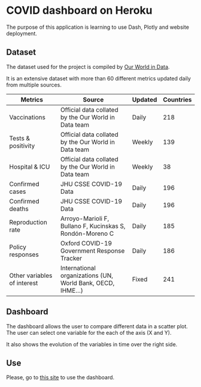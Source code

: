 # COVID dashboard on Heroku
The purpose of this application is learning to use Dash, Plotly and website deployment. 

## Dataset
The dataset used for the project is compiled by [Our World in Data](https://github.com/owid/covid-19-data/tree/master/public/data#the-complete-our-world-in-data-covid-19-dataset).

It is an extensive dataset with more than 60 different metrics updated daily from multiple sources.

| Metrics                     | Source                                                    | Updated | Countries |
|-----------------------------|-----------------------------------------------------------|---------|-----------|
| Vaccinations                | Official data collated by the Our World in Data team      | Daily   | 218       |
| Tests & positivity          | Official data collated by the Our World in Data team      | Weekly  | 139       |
| Hospital & ICU              | Official data collated by the Our World in Data team      | Weekly  | 38        |
| Confirmed cases             | JHU CSSE COVID-19 Data                                    | Daily   | 196        |
| Confirmed deaths            | JHU CSSE COVID-19 Data                                    | Daily   | 196       |
| Reproduction rate           | Arroyo-Marioli F, Bullano F, Kucinskas S, Rondón-Moreno C | Daily   | 185        |
| Policy responses            | Oxford COVID-19 Government Response Tracker               | Daily   | 186        |
| Other variables of interest | International organizations (UN, World Bank, OECD, IHME…) | Fixed   | 241       |

## Dashboard
The dashboard allows the user to compare different data in a scatter plot. The user can select one variable for the each of the axis (X and Y).

It also shows the evolution of the variables in time over the right side.

## Use
Please, go to [this site](https://aingelmo.github.io/dash) to use the dashboard.
